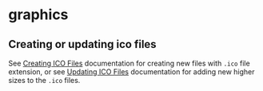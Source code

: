 # graphics

## Creating or updating ico files

See [Creating ICO Files](/GitTools/graphics/blob/master/docs/creating-ico-files.md) documentation for creating new files with `.ico` file extension,
or see [Updating ICO Files](/GitTools/graphics/blob/master/docs/updating-ico-files.md) documentation for adding new higher sizes to the `.ico` files.
